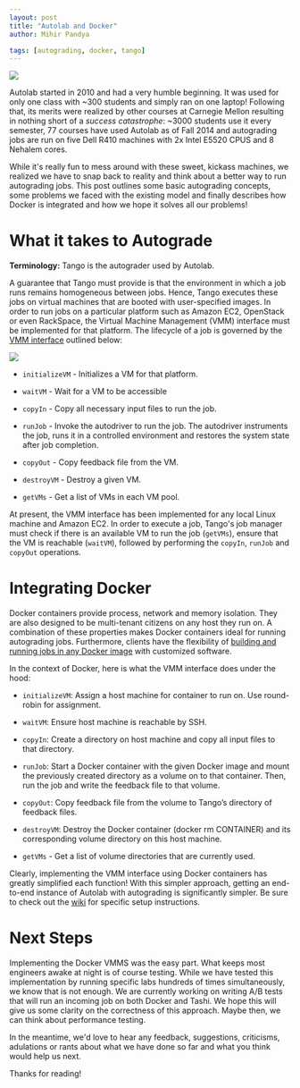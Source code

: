 ```yaml
---
layout: post
title: "Autolab and Docker"
author: Mihir Pandya

tags: [autograding, docker, tango]
---
```


![]({{site.baseurl}}/assets/docker.svg)

Autolab started in 2010 and had a very humble beginning. It was used for only one class with ~300 students and simply ran on one laptop! Following that, its merits were realized by other courses at Carnegie Mellon resulting in nothing short of a *success catastrophe*: ~3000 students use it every semester, 77 courses have used Autolab as of Fall 2014 and autograding jobs are run on five Dell R410 machines with 2x Intel E5520 CPUS and 8 Nehalem cores.

While it's really fun to mess around with these sweet, kickass machines, we realized we have to snap back to reality and think about a better way to run autograding jobs. This post outlines some basic autograding concepts, some problems we faced with the existing model and finally describes how Docker is integrated and how we hope it solves all our problems!

# What it takes to Autograde

__Terminology:__ Tango is the autograder used by Autolab.

A guarantee that Tango must provide is that the environment in which a job runs remains homogeneous between jobs. Hence, Tango executes these jobs on virtual machines that are booted with user-specified images. In order to run jobs on a particular platform such as Amazon EC2, OpenStack or even RackSpace, the Virtual Machine Management (VMM) interface must be implemented for that platform. The lifecycle of a job is governed by the [VMM interface][gh-sample-code] outlined below:

![]({{site.baseurl}}/assets/autograde.svg)

* `initializeVM` - Initializes a VM for that platform.

* `waitVM` - Wait for a VM to be accessible

* `copyIn` - Copy all necessary input files to run the job.

* `runJob` - Invoke the autodriver to run the job. The autodriver instruments the job, runs it in a controlled environment and restores the system state after job completion.

* `copyOut` - Copy feedback file from the VM.

* `destroyVM` - Destroy a given VM.

* `getVMs` - Get a list of VMs in each VM pool.

At present, the VMM interface has been implemented for any local Linux machine and Amazon EC2. In order to execute a job, Tango's job manager must check if there is an available VM to run the job (`getVMs`), ensure that the VM is reachable (`waitVM`), followed by performing the `copyIn`, `runJob` and `copyOut` operations.

# Integrating Docker

Docker containers provide process, network and memory isolation. They are also designed to be multi-tenant citizens on any host they run on. A combination of these properties makes Docker containers ideal for running autograding jobs. Furthermore, clients have the flexibility of [building and running jobs in any Docker image][docker-img] with customized software.

In the context of Docker, here is what the VMM interface does under the hood:

* `initializeVM`: Assign a host machine for container to run on. Use round-robin for assignment.

* `waitVM`: Ensure host machine is reachable by SSH.

* `copyIn`: Create a directory on host machine and copy all input files to that directory.

* `runJob`: Start a Docker container with the given Docker image and mount the previously created directory as a volume on to that container. Then, run the job and write the feedback file to that volume.
* `copyOut`: Copy feedback file from the volume to Tango’s directory of feedback files.

* `destroyVM`: Destroy the Docker container (docker rm CONTAINER) and its corresponding volume directory on this host machine.

* `getVMs` - Get a list of volume directories that are currently used.

Clearly, implementing the VMM interface using Docker containers has greatly simplified each function! With this simpler approach, getting an end-to-end instance of Autolab with autograding is significantly simpler. Be sure to check out the [wiki][gh-docker-wiki] for specific setup instructions.

# Next Steps

Implementing the Docker VMMS was the easy part. What keeps most engineers awake at night is of course testing. While we have tested this implementation by running specific labs hundreds of times simultaneously, we know that is not enough. We are currently working on writing A/B tests that will run an incoming job on both Docker and Tashi. We hope this will give us some clarity on the correctness of this approach. Maybe then, we can think about performance testing. 

In the meantime, we'd love to hear any feedback, suggestions, criticisms, adulations or rants about what we have done so far and what you think would help us next.

Thanks for reading!

[hello-world]: http://autolab.github.io/2015/03/autolab-autograding-for-all/
[gh-autolab]: https://github.com/autolab/Autolab
[docker-img]: https://docs.docker.com/userguide/dockerimages/
[gh-docker]: https://github.com/autolab/Tango/releases/tag/v1.1.0
[gh-docker-wiki]: https://github.com/autolab/Tango/wiki/Tango-with-Docker
[gh-sample-code]: https://github.com/autolab/Tango/blob/master/vmms/localDocker.py
[gh-tashi]: https://github.com/apache/tashi